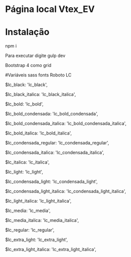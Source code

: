 # Página local Vtex_EV

# Instalação

npm i

Para executar digite gulp dev

Bootstrap 4 como grid


#Variáveis sass fonts Roboto LC

$lc_black: 'lc_black',

$lc_black_italica: 'lc_black_italica',

$lc_bold: 'lc_bold',

$lc_bold_condensada: 'lc_bold_condensada',

$lc_bold_condensada_italica: 'lc_bold_condensada_italica',

$lc_bold_italica: 'lc_bold_italica',

$lc_condensada_regular: 'lc_condensada_regular',

$lc_condensada_italica: 'lc_condensada_italica',

$lc_italica: 'lc_italica',

$lc_light: 'lc_light',

$lc_condensada_light: 'lc_condensada_light',

$lc_condensada_light_italica: 'lc_condensada_light_italica',

$lc_light_italica: 'lc_light_italica',

$lc_media: 'lc_media',

$lc_media_italica: 'lc_media_italica',

$lc_regular: 'lc_regular',

$lc_extra_light: 'lc_extra_light',

$lc_extra_light_italica: 'lc_extra_light_italica',
